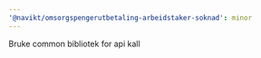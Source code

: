 ```yaml
---
'@navikt/omsorgspengerutbetaling-arbeidstaker-soknad': minor
---
```


Bruke common bibliotek for api kall
